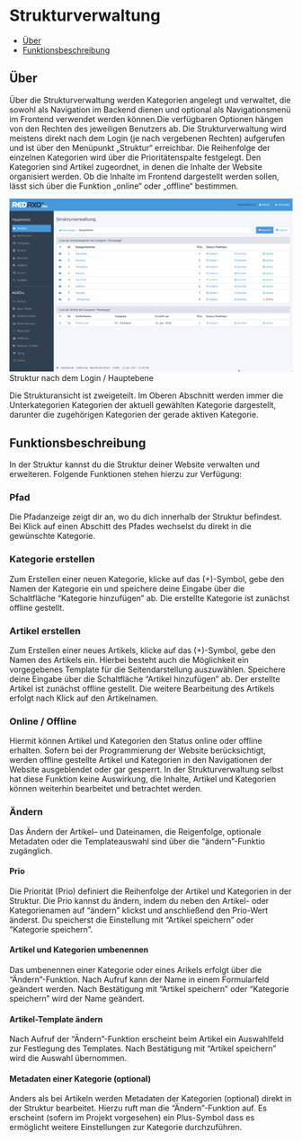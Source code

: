 # Strukturverwaltung

- [Über](#ueber)
- [Funktionsbeschreibung](#funktionen)

<a name="ueber"></a>
## Über
Über die Strukturverwaltung werden Kategorien angelegt und verwaltet, die sowohl als Navigation im Backend dienen und optional als Navigationsmenü im Frontend verwendet werden können.Die verfügbaren Optionen hängen von den Rechten des jeweiligen Benutzers ab. Die Strukturverwaltung wird meistens direkt nach dem Login (je nach vergebenen Rechten) aufgerufen und ist über den Menüpunkt „Struktur“ erreichbar. Die Reihenfolge der einzelnen Kategorien wird über die Prioritätenspalte festgelegt. Den Kategorien sind Artikel zugeordnet, in denen die Inhalte der Website organisiert werden. 
Ob die Inhalte im Frontend dargestellt werden sollen, lässt sich über die Funktion „online“ oder „offline“ bestimmen.

![Systemcheck](/assets/v5.2.0-Struktur-01-overview.png.png)
Struktur nach dem Login / Hauptebene

Die Strukturansicht  ist zweigeteilt. Im Oberen Abschnitt werden immer die Unterkategorien Kategorien der aktuell gewählten Kategorie dargestellt, darunter die zugehörigen Kategorien der gerade aktiven Kategorie. 

<a name="funktionen"></a>
## Funktionsbeschreibung
In der Struktur kannst du die Struktur deiner Website verwalten und erweiteren.
Folgende Funktionen stehen hierzu zur Verfügung: 

### Pfad 
Die Pfadanzeige zeigt dir an, wo du dich innerhalb der Struktur befindest. Bei Klick auf einen Abschitt des Pfades wechselst du direkt in die gewünschte Kategorie. 

### Kategorie erstellen
Zum Erstellen einer neuen Kategorie, klicke auf das (+)-Symbol, gebe den Namen der Kategorie ein und speichere deine Eingabe über die Schaltfläche “Kategorie hinzufügen” ab. Die erstellte Kategorie ist zunächst offline gestellt. 

### Artikel erstellen
Zum Erstellen einer neues Artikels, klicke auf das (+)-Symbol, gebe den Namen des Artikels ein. Hierbei besteht auch die Möglichkeit ein vorgegebenes Template für die Seitendarstellung auszuwählen. Speichere deine Eingabe über die Schaltfläche “Artikel hinzufügen” ab. Der erstellte Artikel ist zunächst offline gestellt. Die weitere Bearbeitung des Artikels erfolgt nach Klick auf den Artikelnamen. 

### Online / Offline
Hiermit können Artikel und Kategorien den Status online oder offline erhalten. 
Sofern bei der Programmierung der Website berücksichtigt, werden offline gestellte Artikel und Kategorien in den Navigationen der Website ausgeblendet oder gar gesperrt. In der Strukturverwaltung selbst hat diese Funktion keine Auswirkung, die Inhalte, Artikel und Kategorien können weiterhin bearbeitet und betrachtet werden.  

### Ändern 
Das Ändern der Artikel– und Dateinamen, die Reigenfolge, optionale Metadaten oder die Templateauswahl sind über die “ändern”-Funktio zugänglich. 

#### Prio
Die Priorität (Prio) definiert die Reihenfolge der Artikel und Kategorien in der Struktur. Die Prio kannst du ändern, indem du neben den Artikel- oder Kategorienamen auf “ändern” klickst und anschließend den Prio-Wert änderst. Du speicherst die Einstellung mit “Artikel speichern” oder “Kategorie speichern”.

#### Artikel und Kategorien umbenennen
Das umbenennen einer Kategorie oder eines Arikels erfolgt über die “Ändern”-Funktion. Nach Aufruf kann der Name in einem Formularfeld geändert werden. Nach Bestätigung mit “Artikel speichern” oder “Kategorie speichern” wird der Name geändert. 

#### Artikel-Template ändern
Nach Aufruf der “Ändern”-Funktion erscheint beim Artikel ein Auswahlfeld zur Festlegung des Templates. Nach Bestätigung mit “Artikel speichern” wird die Auswahl übernommen. 

#### Metadaten einer Kategorie (optional) 
Anders als bei Artikeln werden Metadaten der Kategorien (optional) direkt in der Struktur bearbeitet. Hierzu ruft man die “Ändern”-Funktion auf. Es erscheint (sofern im Projekt vorgesehen) ein Plus-Symbol dass es ermöglicht weitere Einstellungen zur Kategorie durchzuführen. 
